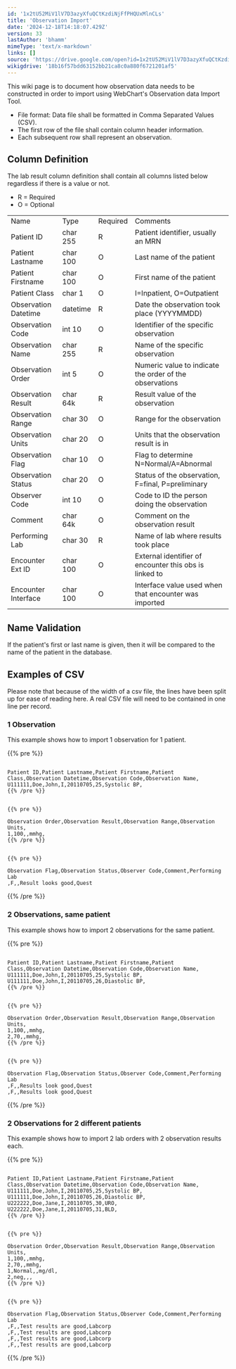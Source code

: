 ```yaml
---
id: '1x2tU52MiV1lV7D3azyXfuQCtKzdiNjFfPHQUxMlnCLs'
title: 'Observation Import'
date: '2024-12-18T14:18:07.429Z'
version: 33
lastAuthor: 'bhamm'
mimeType: 'text/x-markdown'
links: []
source: 'https://drive.google.com/open?id=1x2tU52MiV1lV7D3azyXfuQCtKzdiNjFfPHQUxMlnCLs'
wikigdrive: '18b16f57bdd63152bb21ca8c0a880f6721201af5'
---
```

This wiki page is to document how observation data needs to be constructed in order to import using WebChart's Observation data Import Tool.

* File format: Data file shall be formatted in Comma Separated Values (CSV).
* The first row of the file shall contain column header information.
* Each subsequent row shall represent an observation.

## Column Definition

The lab result column definition shall contain all columns listed below regardless if there is a value or not.

* R = Required
* O = Optional
<table>
<tr>
<td>Name</td>
<td>Type</td>
<td>Required</td>
<td>Comments</td>
</tr>
<tr>
<td>Patient ID</td>
<td>char 255</td>
<td>R</td>
<td>Patient identifier, usually an MRN</td>
</tr>
<tr>
<td>Patient Lastname</td>
<td>char 100</td>
<td>O</td>
<td>Last name of the patient</td>
</tr>
<tr>
<td>Patient Firstname</td>
<td>char 100</td>
<td>O</td>
<td>First name of the patient</td>
</tr>
<tr>
<td>Patient Class</td>
<td>char 1</td>
<td>O</td>
<td>I=Inpatient, O=Outpatient</td>
</tr>
<tr>
<td>Observation Datetime</td>
<td>datetime</td>
<td>R</td>
<td>Date the observation took place (YYYYMMDD)</td>
</tr>
<tr>
<td>Observation Code</td>
<td>int 10</td>
<td>O</td>
<td>Identifier of the specific observation</td>
</tr>
<tr>
<td>Observation Name</td>
<td>char 255</td>
<td>R</td>
<td>Name of the specific observation</td>
</tr>
<tr>
<td>Observation Order</td>
<td>int 5</td>
<td>O</td>
<td>Numeric value to indicate the order of the observations</td>
</tr>
<tr>
<td>Observation Result</td>
<td>char 64k</td>
<td>R</td>
<td>Result value of the observation</td>
</tr>
<tr>
<td>Observation Range</td>
<td>char 30</td>
<td>O</td>
<td>Range for the observation</td>
</tr>
<tr>
<td>Observation Units</td>
<td>char 20</td>
<td>O</td>
<td>Units that the observation result is in</td>
</tr>
<tr>
<td>Observation Flag</td>
<td>char 10</td>
<td>O</td>
<td>Flag to determine N=Normal/A=Abnormal</td>
</tr>
<tr>
<td>Observation Status</td>
<td>char 20</td>
<td>O</td>
<td>Status of the observation, F=final, P=preliminary</td>
</tr>
<tr>
<td>Observer Code</td>
<td>int 10</td>
<td>O</td>
<td>Code to ID the person doing the observation</td>
</tr>
<tr>
<td>Comment</td>
<td>char 64k</td>
<td>O</td>
<td>Comment on the observation result</td>
</tr>
<tr>
<td>Performing Lab</td>
<td>char 30</td>
<td>R</td>
<td>Name of lab where results took place</td>
</tr>
<tr>
<td>Encounter Ext ID</td>
<td>char 100</td>
<td>O</td>
<td>External identifier of encounter this obs is linked to</td>
</tr>
<tr>
<td>Encounter Interface</td>
<td>char 100</td>
<td>O</td>
<td>Interface value used when that encounter was imported</td>
</tr>
</table>

## Name Validation

If the patient's first or last name is given, then it will be compared to the name of the patient in the database.

## Examples of CSV

Please note that because of the width of a csv file, the lines have been split up for ease of reading here. A real CSV file will need to be contained in one line per record.

### 1 Observation

This example shows how to import 1 observation for 1 patient.

{{% pre %}}
```

Patient ID,Patient Lastname,Patient Firstname,Patient Class,Observation Datetime,Observation Code,Observation Name,
U111111,Doe,John,I,20110705,25,Systolic BP,
{{% /pre %}}


{{% pre %}}

Observation Order,Observation Result,Observation Range,Observation Units,
1,100,,mmhg,
{{% /pre %}}


{{% pre %}}

Observation Flag,Observation Status,Observer Code,Comment,Performing Lab
,F,,Result looks good,Quest
```
{{% /pre %}}

### 2 Observations, same patient

This example shows how to import 2 observations for the same patient.

{{% pre %}}
```

Patient ID,Patient Lastname,Patient Firstname,Patient Class,Observation Datetime,Observation Code,Observation Name,
U111111,Doe,John,I,20110705,25,Systolic BP,
U111111,Doe,John,I,20110705,26,Diastolic BP,
{{% /pre %}}


{{% pre %}}

Observation Order,Observation Result,Observation Range,Observation Units,
1,100,,mmhg,
2,70,,mmhg,
{{% /pre %}}


{{% pre %}}

Observation Flag,Observation Status,Observer Code,Comment,Performing Lab
,F,,Results look good,Quest
,F,,Results look good,Quest
```
{{% /pre %}}

### 2 Observations for 2 different patients

This example shows how to import 2 lab orders with 2 observation results each.

{{% pre %}}
```

Patient ID,Patient Lastname,Patient Firstname,Patient Class,Observation Datetime,Observation Code,Observation Name,
U111111,Doe,John,I,20110705,25,Systolic BP,
U111111,Doe,John,I,20110705,26,Diastolic BP,
U222222,Doe,Jane,I,20110705,30,URO,
U222222,Doe,Jane,I,20110705,31,BLD,
{{% /pre %}}


{{% pre %}}

Observation Order,Observation Result,Observation Range,Observation Units,
1,100,,mmhg,
2,70,,mmhg,
1,Normal,,mg/dl,
2,neg,,,
{{% /pre %}}


{{% pre %}}

Observation Flag,Observation Status,Observer Code,Comment,Performing Lab
,F,,Test results are good,Labcorp
,F,,Test results are good,Labcorp
,F,,Test results are good,Labcorp
,F,,Test results are good,Labcorp
```
{{% /pre %}}
